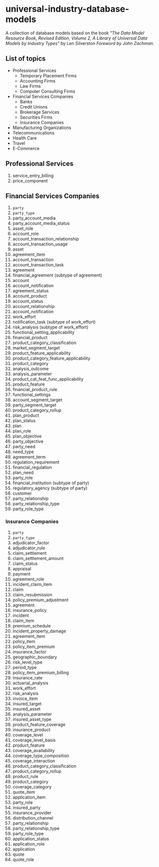 # universal-industry-database-models
A collection of database models based on the book 
*"The Data Model Resource Book, Revised Edition, Volume 2, A Library of Universal Data Models by Industry Types"*
by Len Silverston *Foreword by John Zachman*. 

## List of topics
* Professional Services
  * Temporary Placement Firms
  * Accounting Firms
  * Law Firms
  * Computer Consulting Firms
* Financial Services Companies
  * Banks
  * Credit Unions
  * Brokerage Services
  * Securities Firms
  * Insurance Companies
* Manufacturing Organizations
* Telecommunications
* Health Care
* Travel
* E-Commerce 

## Professional Services
1.  service_entry_billing 
2.  price_component 

## Financial Services Companies
1. `party`
2. `party_type`
3. party_account_media 
4. party_account_media_status 
5. asset_role 
6. account_role 
7. account_transaction_relationship 
8. account_transaction_usage 
9. asset
10. agreement_item
11. account_transaction
12. account_transaction_task
13. agreement
14. financial_agreement (subtype of agreement)
15. account
16. account_notification
17. agreement_status
18. account_product
19. account_status
20. account_relationship
21. account_notification
22. work_effort
23. notification_task (subtype of work_effort)
24. risk_analysis (subtype of work_effort)
25. functional_setting_applicability
26. financial_product
27. product_category_classification
28. market_segment_target
29. product_feature_applicability
30. product_category_feature_applicability
31. product_category
32. analysis_outcome
33. analysis_parameter
34. product_cat_feat_func_applicability
35. product_feature
36. financial_product_rule
37. functional_settings
38. account_segment_target
39. party_segment_target
40. product_category_rollup
41. plan_product
42. plan_status
43. plan
44. plan_role
45. plan_objective
46. party_objective
47. party_need
48. need_type
49. agreement_term
50. regulation_requirement
51. financial_regulation
52. plan_need
53. party_role
54. financial_institution (subtype of party)
55. regulatory_agency (subtype of party)
56. customer
57. party_relationship
58. party_relationship_type
59. party_role_type

### Insurance Companies

1. `party`
2. `party_type`
3. adjudicator_factor 
4. adjudicator_rule 
5. claim_settlement 
6. claim_settlement_amount 
7. claim_status 
8. appraisal 
9. payment 
10. agreement_role 
11. incident_claim_item 
12. claim 
13. claim_resubmission 
14. policy_premium_adjustment 
15. agreement 
16. insurance_policy 
17. incident 
18. claim_item 
19. premium_schedule 
20. incident_property_damage 
21. agreement_item 
22. policy_item 
23. policy_item_premium 
24. insurance_factor
25. geographic_boundary 
26. risk_level_type 
27. period_type 
28. policy_item_premium_billing 
29. insurance_rate 
30. actuarial_analysis 
31. work_effort 
32. risk_analysis 
33. invoice_item 
34. insured_target 
35. insured_asset 
36. analysis_parameter 
37. insured_asset_type 
38. product_feature_coverage 
39. insurance_product 
40. coverage_level 
41. coverage_level_basis 
42. product_feature 
43. coverage_availability 
44. coverage_type_composition 
45. coverage_interaction 
46. product_category_classification 
47. product_category_rollup 
48. product_rule 
49. product_category 
50. coverage_category 
51. quote_item 
52. application_item 
53. party_role 
54. insured_party 
55. insurance_provider 
56. distribution_channel 
57. party_relationship 
58. party_relationship_type 
59. party_role_type
60. application_status 
61. application_role 
62. application 
63. quote 
64. quote_role 

